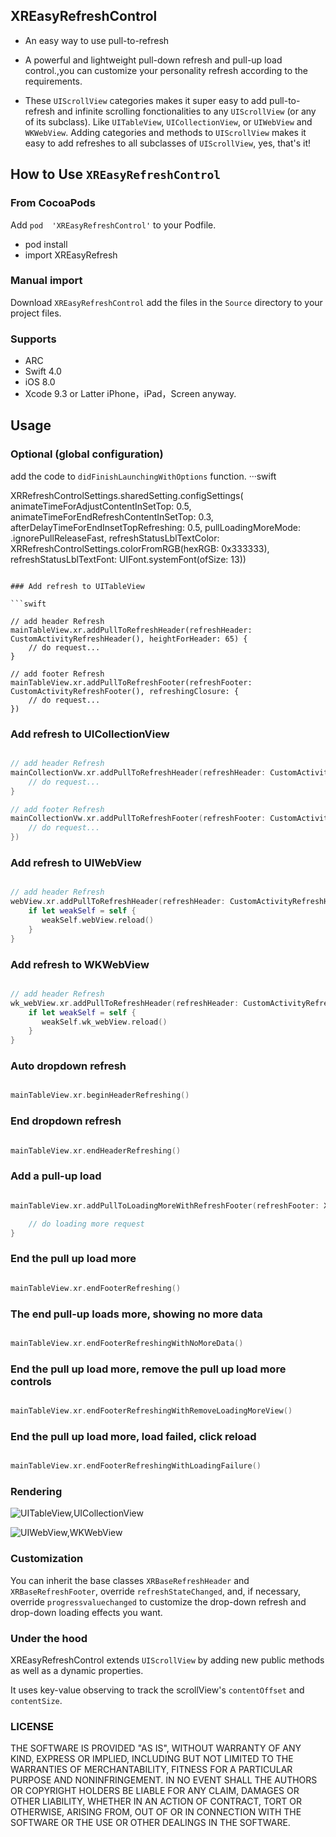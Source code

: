 ## XREasyRefreshControl

* An easy way to use pull-to-refresh
* A powerful and lightweight pull-down refresh and pull-up load control.,you can customize your personality refresh according to the requirements.

* These `UIScrollView` categories makes it super easy to add pull-to-refresh and infinite scrolling fonctionalities to any `UIScrollView` (or any of its subclass). Like `UITableView`, `UICollectionView`, or `UIWebView` and `WKWebView`. Adding categories and methods to `UIScrollView` makes it easy to add refreshes to all subclasses of `UIScrollView`, yes, that's it!

## How to Use `XREasyRefreshControl`

### From CocoaPods

Add `pod  'XREasyRefreshControl'` to your Podfile.
* pod install
* import XREasyRefresh

### Manual import

Download `XREasyRefreshControl` add the files in the `Source` directory to your project files.

### Supports

* ARC
* Swift 4.0
* iOS 8.0
* Xcode 9.3 or Latter
iPhone，iPad，Screen anyway.

## Usage

### Optional (global configuration)

add the code to `didFinishLaunchingWithOptions` function.
···swift

XRRefreshControlSettings.sharedSetting.configSettings(
            animateTimeForAdjustContentInSetTop: 0.5,
            animateTimeForEndRefreshContentInSetTop: 0.3,
            afterDelayTimeForEndInsetTopRefreshing: 0.5,
            pullLoadingMoreMode: .ignorePullReleaseFast,
            refreshStatusLblTextColor: XRRefreshControlSettings.colorFromRGB(hexRGB: 0x333333),
            refreshStatusLblTextFont: UIFont.systemFont(ofSize: 13))

```

### Add refresh to UITableView

```swift

// add header Refresh
mainTableView.xr.addPullToRefreshHeader(refreshHeader: CustomActivityRefreshHeader(), heightForHeader: 65) {
	// do request...
}

// add footer Refresh
mainTableView.xr.addPullToRefreshFooter(refreshFooter: CustomActivityRefreshFooter(), refreshingClosure: {
	// do request...
})

```
### Add refresh to UICollectionView

```swift

// add header Refresh
mainCollectionVw.xr.addPullToRefreshHeader(refreshHeader: CustomActivityRefreshHeader()) { 
	// do request...
}

// add footer Refresh
mainCollectionVw.xr.addPullToRefreshFooter(refreshFooter: CustomActivityRefreshFooter(), refreshingClosure: {
	// do request...
})

```
### Add refresh to UIWebView

```swift

// add header Refresh
webView.xr.addPullToRefreshHeader(refreshHeader: CustomActivityRefreshHeader()) { [weak self] in
	if let weakSelf = self {
	   weakSelf.webView.reload()
	}
}

```
### Add refresh to WKWebView

```swift

// add header Refresh
wk_webView.xr.addPullToRefreshHeader(refreshHeader: CustomActivityRefreshHeader()) { [weak self] in
	if let weakSelf = self {
	   weakSelf.wk_webView.reload()
	}
}

```

### Auto dropdown refresh

```swift

mainTableView.xr.beginHeaderRefreshing()

```

### End dropdown refresh

```swift

mainTableView.xr.endHeaderRefreshing()

```


### Add a pull-up load

```swift

mainTableView.xr.addPullToLoadingMoreWithRefreshFooter(refreshFooter: XRActivityRefreshFooter(), heightForFooter: 55) {

	// do loading more request
}

```

### End the pull up load more

```swift

mainTableView.xr.endFooterRefreshing()

```

### The end pull-up loads more, showing no more data

```swift

mainTableView.xr.endFooterRefreshingWithNoMoreData()

```

### End the pull up load more, remove the pull up load more controls

```swift

mainTableView.xr.endFooterRefreshingWithRemoveLoadingMoreView()

```

### End the pull up load more, load failed, click reload

```swift

mainTableView.xr.endFooterRefreshingWithLoadingFailure()

```

### Rendering

![UITableView,UICollectionView](https://github.com/hanzhuzi/XREasyRefreshControl/blob/master/XREasyRefreshControl/demo1.gif)

![UIWebView,WKWebView](https://github.com/hanzhuzi/XREasyRefreshControl/blob/master/XREasyRefreshControl/demo2.gif)

### Customization

You can inherit the base classes `XRBaseRefreshHeader` and `XRBaseRefreshFooter`, override `refreshStateChanged`, and, if necessary, override `progressvaluechanged` to customize the drop-down refresh and drop-down loading effects you want.

### Under the hood

XREasyRefreshControl extends `UIScrollView` by adding new public methods as well as a dynamic properties. 

It uses key-value observing to track the scrollView's `contentOffset` and `contentSize`.

### LICENSE

THE SOFTWARE IS PROVIDED "AS IS", WITHOUT WARRANTY OF ANY KIND, EXPRESS OR
IMPLIED, INCLUDING BUT NOT LIMITED TO THE WARRANTIES OF MERCHANTABILITY,
FITNESS FOR A PARTICULAR PURPOSE AND NONINFRINGEMENT. IN NO EVENT SHALL THE
AUTHORS OR COPYRIGHT HOLDERS BE LIABLE FOR ANY CLAIM, DAMAGES OR OTHER
LIABILITY, WHETHER IN AN ACTION OF CONTRACT, TORT OR OTHERWISE, ARISING FROM,
OUT OF OR IN CONNECTION WITH THE SOFTWARE OR THE USE OR OTHER DEALINGS IN THE
SOFTWARE.











